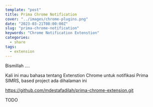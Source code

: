 ```yaml
---
template: "post"
title: Prima Chrome Notification
cover: "../images/chrome-plugins.png"
date: "2023-03-21T08:00:00Z"
slug: "prima-chrome-notification"
keywords: "Chrome Notification Extenstion"
categories:
  - share
tags:
  - extension
---
```


Bismillah ....

Kali ini mau bahasa tentang Extenstion Chrome untuk notifikasi Prima SIMRS, based project ada dihalaman ini

https://github.com/mdestafadilah/prima-chrome-extension.git

TODO